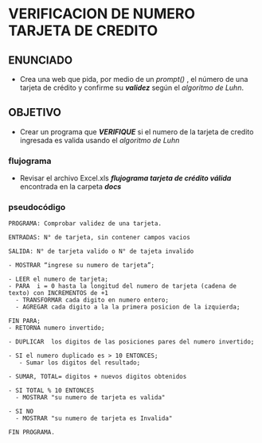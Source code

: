 # VERIFICACION DE NUMERO TARJETA DE CREDITO
## ENUNCIADO
- Crea una web que pida, por medio de un _prompt()_ , el número de una tarjeta de crédito y confirme su **_validez_** según el _algoritmo de Luhn_.

## OBJETIVO
- Crear un programa que **_VERIFIQUE_** si el numero de la tarjeta de credito ingresada es valida usando el _algoritmo de Luhn_

### flujograma
 - Revisar el archivo Excel.xls **_flujograma tarjeta de crédito válida_** encontrada en la carpeta **_docs_**

### pseudocódigo


    PROGRAMA: Comprobar validez de una tarjeta.

    ENTRADAS: N° de tarjeta, sin contener campos vacios

    SALIDA: N° de tarjeta valido o N° de tajeta invalido

    - MOSTRAR “ingrese su numero de tarjeta”;

    - LEER el numero de tarjeta;
    - PARA  i = 0 hasta la longitud del numero de tarjeta (cadena de texto) con INCREMENTOS de +1
      - TRANSFORMAR cada digito en numero entero;
      - AGREGAR cada digito a la la primera posicion de la izquierda;

    FIN PARA;
    - RETORNA numero invertido;

    - DUPLICAR  los digitos de las posiciones pares del numero invertido;

    - SI el numero duplicado es > 10 ENTONCES;
       - Sumar los digitos del resultado;

    - SUMAR, TOTAL= digitos + nuevos digitos obtenidos

    - SI TOTAL % 10 ENTONCES
      - MOSTRAR "su numero de tarjeta es valida"

    - SI NO
      - MOSTRAR "su numero de tarjeta es Invalida"

    FIN PROGRAMA.
